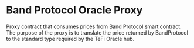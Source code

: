 # Band Protocol Oracle Proxy

Proxy contract that consumes prices from Band Protocol smart contract. The purpose of the proxy is to translate the price returned by BandProtocol to the standard type required by the TeFi Oracle hub.